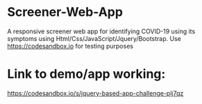 # Screener-Web-App
A responsive screener web app for identifying COVID-19 using its symptoms using Html/Css/JavaScript/Jquery/Bootstrap.
Use https://codesandbox.io for testing purposes

# Link to demo/app working: 
https://codesandbox.io/s/jquery-based-app-challenge-plj7qz
